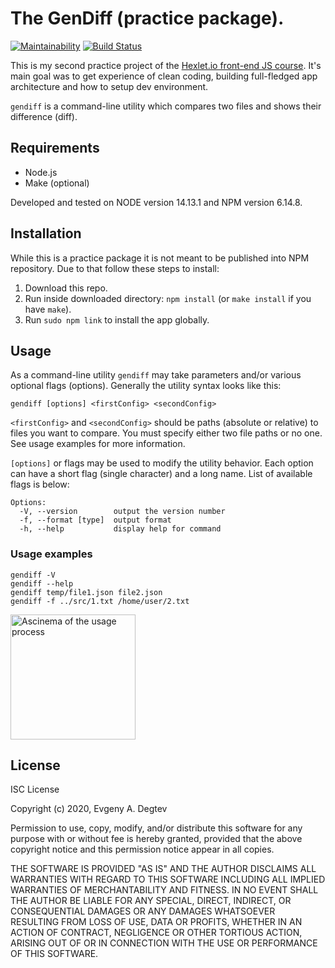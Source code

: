 # The GenDiff (practice package).

[![Maintainability](https://api.codeclimate.com/v1/badges/a99a88d28ad37a79dbf6/maintainability)](https://codeclimate.com/github/codeclimate/codeclimate/maintainability)
[![Build Status](https://travis-ci.org/DaggLo/frontend-project-lvl1.svg?branch=master)](https://travis-ci.org/DaggLo/frontend-project-lvl1)

This is my second practice project of the [Hexlet.io front-end JS course](https://ru.hexlet.io/professions/frontend/projects/46).
It's main goal was to get experience of clean coding, building full-fledged app architecture and how to setup dev environment.

`gendiff` is a command-line utility which compares two files and shows their difference (diff).

## Requirements
- Node.js
- Make (optional)

Developed and tested on NODE version 14.13.1 and NPM version 6.14.8.

## Installation
While this is a practice package it is not meant to be published into NPM repository. Due to that follow these steps to install:
1. Download this repo.
2. Run inside downloaded directory: `npm install` (or `make install` if you have `make`).
3. Run `sudo npm link` to install the app globally.

## Usage
As a command-line utility `gendiff` may take parameters and/or various optional flags (options). Generally the utility syntax looks like this:
```
gendiff [options] <firstConfig> <secondConfig>
```

`<firstConfig>` and `<secondConfig>` should be paths (absolute or relative) to files you want to compare. You must specify either two file paths or no one. See usage examples for more information.

`[options]` or flags may be used to modify the utility behavior. Each option can have a short flag (single character) and a long name. List of available flags is below:
```
Options:
  -V, --version        output the version number
  -f, --format [type]  output format
  -h, --help           display help for command
```

### Usage examples
```
gendiff -V
gendiff --help
gendiff temp/file1.json file2.json
gendiff -f ../src/1.txt /home/user/2.txt
```

<a href="https://asciinema.org/a/r7Xyi4JDu6qp5o3rHuEELuaVk" target="_blank"><img src="https://asciinema.org/a/r7Xyi4JDu6qp5o3rHuEELuaVk.svg" alt="Ascinema of the usage process" width="200px"/></a>

## License
ISC License

Copyright (c) 2020, Evgeny A. Degtev

Permission to use, copy, modify, and/or distribute this software for any
purpose with or without fee is hereby granted, provided that the above
copyright notice and this permission notice appear in all copies.

THE SOFTWARE IS PROVIDED "AS IS" AND THE AUTHOR DISCLAIMS ALL WARRANTIES
WITH REGARD TO THIS SOFTWARE INCLUDING ALL IMPLIED WARRANTIES OF
MERCHANTABILITY AND FITNESS. IN NO EVENT SHALL THE AUTHOR BE LIABLE FOR
ANY SPECIAL, DIRECT, INDIRECT, OR CONSEQUENTIAL DAMAGES OR ANY DAMAGES
WHATSOEVER RESULTING FROM LOSS OF USE, DATA OR PROFITS, WHETHER IN AN
ACTION OF CONTRACT, NEGLIGENCE OR OTHER TORTIOUS ACTION, ARISING OUT OF
OR IN CONNECTION WITH THE USE OR PERFORMANCE OF THIS SOFTWARE.
